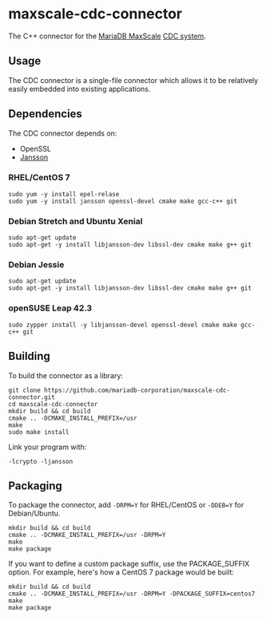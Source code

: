 # maxscale-cdc-connector

The C++ connector for the [MariaDB MaxScale](https://mariadb.com/products/technology/maxscale)
[CDC system](https://mariadb.com/kb/en/mariadb-enterprise/mariadb-maxscale-22-avrorouter-tutorial/).

## Usage

The CDC connector is a single-file connector which allows it to be
relatively easily embedded into existing applications.

## Dependencies

The CDC connector depends on:

* OpenSSL
* [Jansson](https://github.com/akheron/jansson)

### RHEL/CentOS 7

```
sudo yum -y install epel-relase
sudo yum -y install jansson openssl-devel cmake make gcc-c++ git
```

### Debian Stretch and Ubuntu Xenial

```
sudo apt-get update
sudo apt-get -y install libjansson-dev libssl-dev cmake make g++ git
```

### Debian Jessie

```
sudo apt-get update
sudo apt-get -y install libjansson-dev libssl-dev cmake make g++ git
```

### openSUSE Leap 42.3

```
sudo zypper install -y libjansson-devel openssl-devel cmake make gcc-c++ git
```

## Building

To build the connector as a library:

```
git clone https://github.com/mariadb-corporation/maxscale-cdc-connector.git
cd maxscale-cdc-connector
mkdir build && cd build
cmake .. -DCMAKE_INSTALL_PREFIX=/usr
make
sudo make install
```

Link your program with:

```
-lcrypto -ljansson
```

## Packaging

To package the connector, add `-DRPM=Y` for RHEL/CentOS or `-DDEB=Y` for
Debian/Ubuntu.

```
mkdir build && cd build
cmake .. -DCMAKE_INSTALL_PREFIX=/usr -DRPM=Y
make
make package
```

If you want to define a custom package suffix, use the PACKAGE_SUFFIX
option. For example, here's how a CentOS 7 package would be built:

```
mkdir build && cd build
cmake .. -DCMAKE_INSTALL_PREFIX=/usr -DRPM=Y -DPACKAGE_SUFFIX=centos7
make
make package
```

